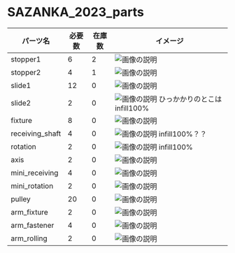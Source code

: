 
# SAZANKA_2023_parts

| パーツ名      | 必要数 | 在庫数 | イメージ                           |
| ------------- | ------ | ------ | ---------------------------------- |
| stopper1      | 6      | 2      | ![画像の説明](img/stopper1.png)  |
| stopper2      | 4      | 1      | ![画像の説明](img/stopper2.png)  |
| slide1      | 12      | 0      | ![画像の説明](img/slide1.png)  |
| slide2      | 2      | 0     |  ![画像の説明](img/slide2.png) ひっかかりのとこはinfill100% |
| fixture      | 8      | 0      | ![画像の説明](img/fixture.png)  |
| receiving_shaft    | 4      | 0      | ![画像の説明](img/receiving_shaft.png) infill100%？？ |
| rotation      | 2      | 0     |  ![画像の説明](img/rotation.png) infill100% |
| axis     | 2      | 0      | ![画像の説明](img/axis.png)  |
|mini_receiving   | 4      | 0      | ![画像の説明](img/mini_receiving.png)  |
| mini_rotation     | 2      | 0      | ![画像の説明](img/mini_rotation.png)  |
|pulley   | 20      | 0      | ![画像の説明](img/pulley.png)  |
| arm_fixture    | 2      | 0      | ![画像の説明](img/arm_fixture.png)  |
|arm_fastener   | 4      | 0      | ![画像の説明](img/arm_fastener.png)  |
|arm_rolling   | 2      | 0      | ![画像の説明](img/arm_rolling.png)  |

